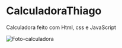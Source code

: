 # CalculadoraThiago
Calculadora feito com Html, css e JavaScript


![Foto-calculadora](https://user-images.githubusercontent.com/97856302/204408810-21699fc1-bf18-4b11-8c04-fc5101ec3ad3.PNG)
